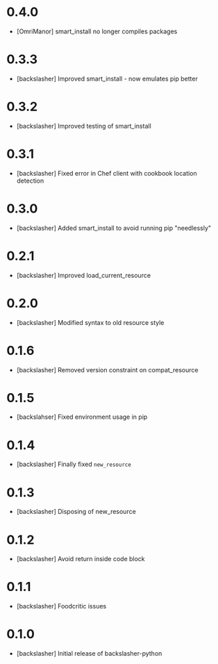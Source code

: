 # 0.4.0
- [OmriManor] smart_install no longer compiles packages

# 0.3.3
- [backslasher] Improved smart_install - now emulates pip better

# 0.3.2
- [backslasher] Improved testing of smart_install

# 0.3.1
- [backslasher] Fixed error in Chef client with cookbook location detection

# 0.3.0
- [backslasher] Added smart_install to avoid running pip "needlessly"

# 0.2.1
- [backslasher] Improved load_current_resource

# 0.2.0
- [backslasher] Modified syntax to old resource style

# 0.1.6
- [backslasher] Removed version constraint on compat_resource

# 0.1.5
- [backslahser] Fixed environment usage in pip

# 0.1.4
- [backslasher] Finally fixed `new_resource`

# 0.1.3
- [backslasher] Disposing of new_resource

# 0.1.2
- [backslasher] Avoid return inside code block

# 0.1.1
- [backslasher] Foodcritic issues

# 0.1.0
- [backslasher] Initial release of backslasher-python
